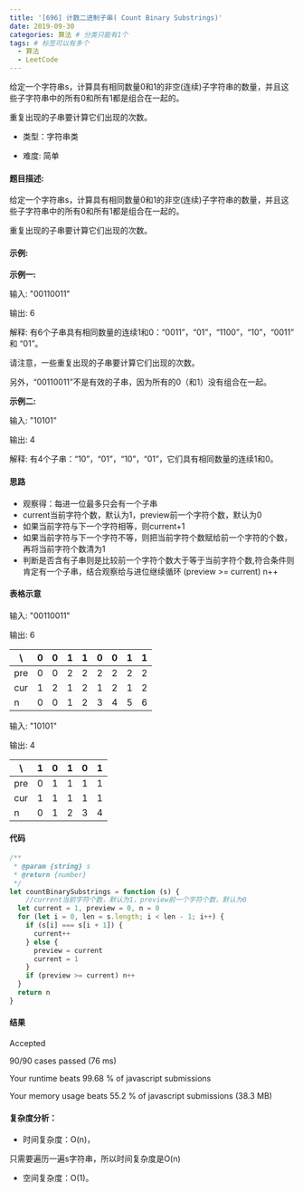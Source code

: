 ```yaml
---
title: '[696] 计数二进制子串( Count Binary Substrings)'
date: 2019-09-30
categories: 算法 # 分类只能有1个
tags: # 标签可以有多个
  - 算法
  - LeetCode
---
```


给定一个字符串s，计算具有相同数量0和1的非空(连续)子字符串的数量，并且这些子字符串中的所有0和所有1都是组合在一起的。

重复出现的子串要计算它们出现的次数。

<!-- more -->


- 类型：字符串类

- 难度: 简单

#### 题目描述:

给定一个字符串s，计算具有相同数量0和1的非空(连续)子字符串的数量，并且这些子字符串中的所有0和所有1都是组合在一起的。

重复出现的子串要计算它们出现的次数。


#### 示例:

**示例一:**

输入: "00110011"

输出: 6

解释: 有6个子串具有相同数量的连续1和0：“0011”，“01”，“1100”，“10”，“0011” 和 “01”。

请注意，一些重复出现的子串要计算它们出现的次数。

另外，“00110011”不是有效的子串，因为所有的0（和1）没有组合在一起。

**示例二:**

输入: "10101"

输出: 4

解释: 有4个子串：“10”，“01”，“10”，“01”，它们具有相同数量的连续1和0。

#### 思路

- 观察得：每进一位最多只会有一个子串
- current当前字符个数，默认为1，preview前一个字符个数，默认为0
- 如果当前字符与下一个字符相等，则current+1
- 如果当前字符与下一个字符不等，则把当前字符个数赋给前一个字符的个数，再将当前字符个数清为1
- 判断是否含有子串则是比较前一个字符个数大于等于当前字符个数,符合条件则肯定有一个子串，结合观察给与进位继续循环 (preview >= current) n++


#### 表格示意

输入: "00110011"

输出: 6


| \   | 0 | 0 | 1 | 1 | 0 | 0 | 1 | 1 |   
| -   | - | - | - | - | - | - | - | - |
| pre | 0 | 0 | 2 | 2 | 2 | 2 | 2  |2 |
| cur | 1 | 2 | 1 | 2 | 1 | 2 | 1 | 2 |
| n   | 0 | 0 | 1 | 2 | 3 | 4 | 5 | 6 |

输入: "10101"

输出: 4

| \   | 1 | 0 | 1 | 0 | 1 |
| -   | - | - | - | - | - | 
| pre | 0 | 1 | 1 | 1 | 1 | 
| cur | 1 | 1 | 1 | 1 | 1 | 
| n   | 0 | 1 | 2 | 3 | 4 | 

#### 代码

```javascript
/**
 * @param {string} s
 * @return {number}
 */
let countBinarySubstrings = function (s) {
    //current当前字符个数，默认为1，preview前一个字符个数，默认为0
  let current = 1, preview = 0, n = 0
  for (let i = 0, len = s.length; i < len - 1; i++) {
    if (s[i] === s[i + 1]) {
      current++
    } else {
      preview = current
      current = 1
    }
    if (preview >= current) n++
  }
  return n
}
```

#### 结果

Accepted

90/90 cases passed (76 ms)

Your runtime beats 99.68 % of javascript submissions

Your memory usage beats 55.2 % of javascript submissions (38.3 MB)

#### 复杂度分析：

- 时间复杂度：O(n)，

只需要遍历一遍s字符串，所以时间复杂度是O(n)

- 空间复杂度：O(1)。


<!--[Blog](https://blog.lailailee.com/2019/09/20/2019-09-20-%E7%AE%97%E6%B3%95-[1]%20%E4%B8%A4%E6%95%B0%E4%B9%8B%E5%92%8C/)-->